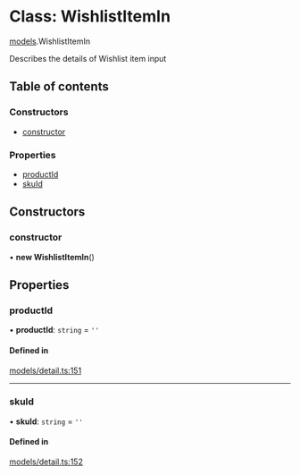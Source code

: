 # Class: WishlistItemIn

[models](../wiki/models).WishlistItemIn

Describes the details of Wishlist item input

## Table of contents

### Constructors

- [constructor](../wiki/models.WishlistItemIn#constructor)

### Properties

- [productId](../wiki/models.WishlistItemIn#productid)
- [skuId](../wiki/models.WishlistItemIn#skuid)

## Constructors

### constructor

• **new WishlistItemIn**()

## Properties

### productId

• **productId**: `string` = `''`

#### Defined in

[models/detail.ts:151](https://gitlab.com/baliganikhil/blackmirror-sdk/-/blob/349365c/src/models/detail.ts#L151)

___

### skuId

• **skuId**: `string` = `''`

#### Defined in

[models/detail.ts:152](https://gitlab.com/baliganikhil/blackmirror-sdk/-/blob/349365c/src/models/detail.ts#L152)
